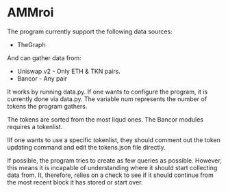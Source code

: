 # AMMroi

The program currently support the following data sources:
- TheGraph

And can gather data from:
- Uniswap v2 - Only ETH & TKN pairs.
- Bancor - Any pair

It works by running data.py. If one wants to configure the program, it is currently done via data.py. The variable num represents the number of tokens the program gathers. 

The tokens are sorted from the most liqud ones.
The Bancor modules requires a tokenlist.

IIf one wants to use a specific tokenlist, they should comment out the token updating command and edit the tokens.json file directly.


If possible, the program tries to create as few queries as possible. However, this means it is incapable of understanding where it should start collecting data from. It, therefore, relies on a check to see if it should continue from the most recent block it has stored or start over.